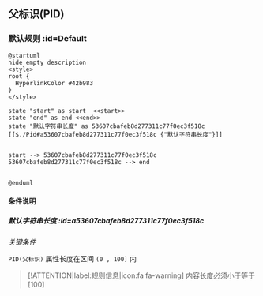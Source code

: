 ## 父标识(PID) <!-- {docsify-ignore-all} -->

   

### 默认规则 :id=Default

```plantuml
@startuml
hide empty description
<style>
root {
  HyperlinkColor #42b983
}
</style>

state "start" as start  <<start>>
state "end" as end <<end>>
state "默认字符串长度" as 53607cbafeb8d277311c77f0ec3f518c [[$./Pid#a53607cbafeb8d277311c77f0ec3f518c {"默认字符串长度"}]]


start --> 53607cbafeb8d277311c77f0ec3f518c 
53607cbafeb8d277311c77f0ec3f518c --> end 


@enduml
```

#### 条件说明

##### 默认字符串长度 :id=a53607cbafeb8d277311c77f0ec3f518c


*关键条件*


`PID(父标识)` 属性长度在区间 `(0 , 100]` 内

> [!ATTENTION|label:规则信息|icon:fa fa-warning]
> 内容长度必须小于等于[100]







